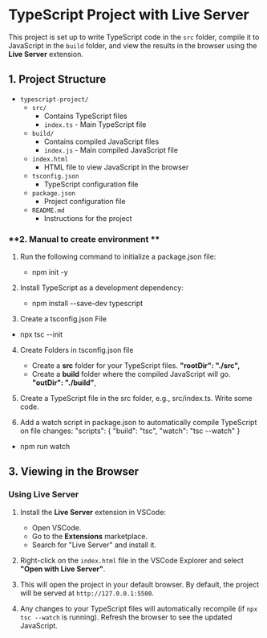 # TypeScript Project with Live Server

This project is set up to write TypeScript code in the `src` folder, compile it to JavaScript in the `build` folder, and view the results in the browser using the **Live Server** extension.

## **1. Project Structure**

- `typescript-project/`
  - `src/`
    - Contains TypeScript files
    - `index.ts` - Main TypeScript file
  - `build/`
    - Contains compiled JavaScript files
    - `index.js` - Main compiled JavaScript file
  - `index.html`
    - HTML file to view JavaScript in the browser
  - `tsconfig.json`
    - TypeScript configuration file
  - `package.json`
    - Project configuration file
  - `README.md`
    - Instructions for the project

### **2. Manual to create environment **

1. Run the following command to initialize a package.json file:

   - npm init -y

2. Install TypeScript as a development dependency:

   - npm install --save-dev typescript

3. Create a tsconfig.json File

- npx tsc --init

4. Create Folders in tsconfig.json file

   - Create a **src** folder for your TypeScript files. **"rootDir": "./src",**
   - Create a **build** folder where the compiled JavaScript will go. **"outDir": "./build"**,

5. Create a TypeScript file in the src folder, e.g., src/index.ts. Write some code.
6. Add a watch script in package.json to automatically compile TypeScript on file changes:
   "scripts": {
   "build": "tsc",
   "watch": "tsc --watch"
   }

- npm run watch

## **3. Viewing in the Browser**

### **Using Live Server**

1. Install the **Live Server** extension in VSCode:

   - Open VSCode.
   - Go to the **Extensions** marketplace.
   - Search for "Live Server" and install it.

2. Right-click on the `index.html` file in the VSCode Explorer and select **"Open with Live Server"**.

3. This will open the project in your default browser. By default, the project will be served at `http://127.0.0.1:5500`.

4. Any changes to your TypeScript files will automatically recompile (if `npx tsc --watch` is running). Refresh the browser to see the updated JavaScript.
